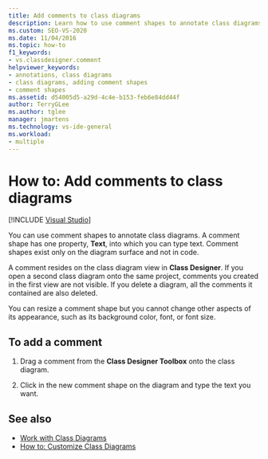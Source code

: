 ```yaml
---
title: Add comments to class diagrams
description: Learn how to use comment shapes to annotate class diagrams in Class Designer.
ms.custom: SEO-VS-2020
ms.date: 11/04/2016
ms.topic: how-to
f1_keywords:
- vs.classdesigner.comment
helpviewer_keywords:
- annotations, class diagrams
- class diagrams, adding comment shapes
- comment shapes
ms.assetid: d54005d5-a29d-4c4e-b153-feb6e84dd44f
author: TerryGLee
ms.author: tglee
manager: jmartens
ms.technology: vs-ide-general
ms.workload:
- multiple
---
```

# How to: Add comments to class diagrams

 [!INCLUDE [Visual Studio](~/includes/applies-to-version/vs-windows-only.md)]

You can use comment shapes to annotate class diagrams. A comment shape has one property, **Text**, into which you can type text. Comment shapes exist only on the diagram surface and not in code.

A comment resides on the class diagram view in **Class Designer**. If you open a second class diagram onto the same project, comments you created in the first view are not visible. If you delete a diagram, all the comments it contained are also deleted.

You can resize a comment shape but you cannot change other aspects of its appearance, such as its background color, font, or font size.

## To add a comment

1. Drag a comment from the **Class Designer Toolbox** onto the class diagram.

2. Click in the new comment shape on the diagram and type the text you want.

## See also

- [Work with Class Diagrams](designing-and-viewing-classes-and-types.md)
- [How to: Customize Class Diagrams](how-to-customize-class-diagrams.md)
